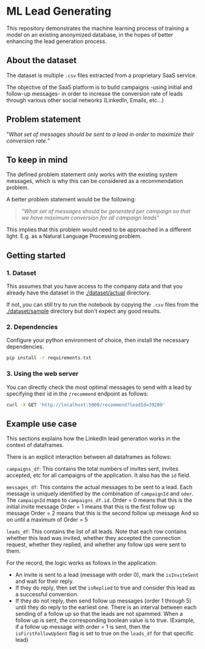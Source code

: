 # ML Lead Generating

This repository demonstrates the machine learning process of training a model on an existing anonymized database, in the hopes of better enhancing the lead generation process.

## About the dataset

The dataset is multiple `.csv` files extracted from a proprietary SaaS service.

The objective of the SaaS platform is to build campaigns -using initial and follow-up messages- in order to increase the conversion rate of leads through various other social networks (LinkedIn, Emails, etc...)

## Problem statement

"_What set of messages should be sent to a lead in order to maximize their conversion rate._"

## To keep in mind

The defined problem statement only works with the existing system messages, which is why this can be considered as a recommendation problem.

A better problem statement would be the following:

> "_What set of messages should be generated per campaign so that we have maximum conversion for all campaign leads_"

This implies that this problem would need to be approached in a different light. E.g. as a Natural Language Processing problem.

## Getting started

### 1. Dataset

This assumes that you have access to the company data and that you already have the dataset in the [./dataset/actual](./dataset/actual) directory.

If not, you can still try to run the notebook by copying the `.csv` files from the [./dataset/sample](./dataset/sample/) directory but don't expect any good results.

### 2. Dependencies

Configure your python environment of choice, then install the necessary dependencies.

```bash
pip install -r requirements.txt
```

### 3. Using the web server

You can directly check the most optimal messages to send with a lead by specifying their id in the `/recommend` endpoint as follows:

```bash
curl -X GET 'http://localhost:5000/recommend?leadId=39280'
```

## Example use case

This sections explains how the LinkedIn lead generation works in the context of dataframes.

There is an explicit interaction between all dataframes as follows:

`campaigns_df`:
This contains the total numbers of invites sent, invites accepted, etc for all campaigns of the application. It also has the `id` field.

`messages_df`:
This contains the actual messages to be sent to a lead. Each message is uniquely identified by the combination of `campaignId` and `oder`. The `campaignId` maps to `campaigns_df.id`.
Order = 0 means that this is the initial invite message
Order = 1 means that this is the first follow up message
Order = 2 means that this is the second follow up message
And so on until a maximum of Order = 5

`leads_df`:
This contains the list of all leads. Note that each row contains whether this lead was invited, whether they accepted the connection request, whether they replied, and whether any follow ups were sent to them.

For the record, the logic works as follows in the application:

- An invite is sent to a lead (message with order 0), mark the `isInviteSent` and wait for their reply.
- If they do reply, then set the `isReplied` to true and consider this lead as a successful conversion.
- If they do not reply, then send follow up messages (order 1 through 5) until they do reply to the earliest one. There is an interval between each sending of a follow up so that the leads are not spammed. When a follow up is sent, the corresponding boolean value is to true. (Example, if a follow up message with order = 1 is sent, then the `isFirstFollowUpSent` flag is set to true on the `leads_df` for that specific lead)
